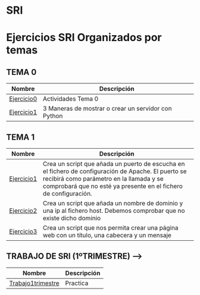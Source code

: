 # SRI

# Ejercicios SRI Organizados por temas

## TEMA 0
Nombre | Descripción
-------|------------
[Ejercicio0](/TEMA0/repaso) | Actividades Tema 0
[Ejercicio1](/TEMA0/README.md) | 3 Maneras de mostrar o crear un servidor con Python

## TEMA 1
Nombre | Descripción
-------|------------
[Ejercicio1](/TEMA1/script01.sh) | Crea un script que añada un puerto de escucha en el fichero de configuración de Apache. El puerto se recibirá como parámetro en la llamada y se comprobará que no esté ya presente en el fichero de configuración.
[Ejercicio2](/TEMA1/script02.sh) | Crea un script que añada un nombre de dominio y una ip al fichero host. Debemos comprobar que no existe dicho dominio
[Ejercicio3](/TEMA1/script03.sh) | Crea un script que nos permita crear una página web con un título, una cabecera y un mensaje

## TRABAJO DE SRI (1ºTRIMESTRE) -->
Nombre | Descripción
-------|------------
[Trabajo1trimestre](https://github.com/brianllj03/ProyectoSRI_1Trimestre) | Practica

